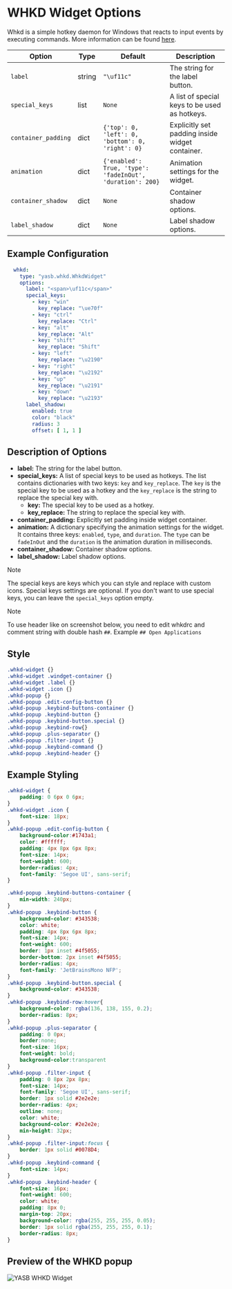 # WHKD Widget Options

Whkd is a simple hotkey daemon for Windows that reacts to input events by executing commands. More information can be found [here](https://github.com/LGUG2Z/whkd).

| Option           | Type     | Default                        | Description                                                                 |
|------------------|----------|--------------------------------|-----------------------------------------------------------------------------|
| `label`          | string   | `"\uf11c"`                       | The string for the label button.  |
| `special_keys`   | list     | `None`                           | A list of special keys to be used as hotkeys.  |
| `container_padding`  | dict | `{'top': 0, 'left': 0, 'bottom': 0, 'right': 0}`      | Explicitly set padding inside widget container.      |
| `animation`         | dict    | `{'enabled': True, 'type': 'fadeInOut', 'duration': 200}`               | Animation settings for the widget.                                          |
| `container_shadow`   | dict   | `None`                  | Container shadow options.                       |
| `label_shadow`         | dict   | `None`                  | Label shadow options.                 |

## Example Configuration

```yaml
  whkd:
    type: "yasb.whkd.WhkdWidget"
    options:
      label: "<span>\uf11c</span>"
      special_keys:
        - key: "win"
          key_replace: "\ue70f"
        - key: "ctrl"
          key_replace: "Ctrl"
        - key: "alt" 
          key_replace: "Alt"
        - key: "shift"
          key_replace: "Shift"
        - key: "left"
          key_replace: "\u2190"
        - key: "right"
          key_replace: "\u2192"
        - key: "up"
          key_replace: "\u2191"
        - key: "down"
          key_replace: "\u2193"
      label_shadow:
        enabled: true
        color: "black"
        radius: 3
        offset: [ 1, 1 ]
```
## Description of Options

- **label:** The string for the label button.
- **special_keys:** A list of special keys to be used as hotkeys. The list contains dictionaries with two keys: `key` and `key_replace`. The `key` is the special key to be used as a hotkey and the `key_replace` is the string to replace the special key with.
  - **key:** The special key to be used as a hotkey.
  - **key_replace:** The string to replace the special key with.
- **container_padding:** Explicitly set padding inside widget container.
- **animation:** A dictionary specifying the animation settings for the widget. It contains three keys: `enabled`, `type`, and `duration`. The `type` can be `fadeInOut` and the `duration` is the animation duration in milliseconds.
- **container_shadow:** Container shadow options.
- **label_shadow:** Label shadow options.

> [!NOTE]  
> The special keys are keys which you can style and replace with custom icons. Special keys settings are optional. If you don't want to use special keys, you can leave the `special_keys` option empty.

> [!NOTE]  
> To use header like on screenshot below, you need to edit whkdrc and comment string with double hash `##`. Example `## Open Applications`
## Style
```css
.whkd-widget {}
.whkd-widget .windget-container {}
.whkd-widget .label {}
.whkd-widget .icon {}
.whkd-popup {}
.whkd-popup .edit-config-button {}
.whkd-popup .keybind-buttons-container {}
.whkd-popup .keybind-button {}
.whkd-popup .keybind-button.special {}
.whkd-popup .keybind-row{}
.whkd-popup .plus-separator {}
.whkd-popup .filter-input {}
.whkd-popup .keybind-command {}
.whkd-popup .keybind-header {}
```

## Example Styling
```css
.whkd-widget {
    padding: 0 6px 0 6px;
}
.whkd-widget .icon {
    font-size: 18px;
}
.whkd-popup .edit-config-button {
    background-color:#1743a1;
    color: #ffffff;
    padding: 4px 8px 6px 8px;
    font-size: 14px;
    font-weight: 600;
    border-radius: 4px;
    font-family: 'Segoe UI', sans-serif;
}

.whkd-popup .keybind-buttons-container {
    min-width: 240px;
}
.whkd-popup .keybind-button {
    background-color: #343538;
    color: white;
    padding: 4px 8px 6px 8px;
    font-size: 14px;
    font-weight: 600;
    border: 1px inset #4f5055;
    border-bottom: 2px inset #4f5055;
    border-radius: 4px;
    font-family: 'JetBrainsMono NFP';
}
.whkd-popup .keybind-button.special {
    background-color: #343538;
}
.whkd-popup .keybind-row:hover{
    background-color: rgba(136, 138, 155, 0.2);
    border-radius: 8px;
}
.whkd-popup .plus-separator {
    padding: 0 0px;
    border:none;
    font-size: 16px;
    font-weight: bold;
    background-color:transparent
}
.whkd-popup .filter-input {
    padding: 0 8px 2px 8px;
    font-size: 14px;
    font-family: 'Segoe UI', sans-serif;
    border: 1px solid #2e2e2e;
    border-radius: 4px;
    outline: none;
    color: white;
    background-color: #2e2e2e;
    min-height: 32px;
}
.whkd-popup .filter-input:focus {
    border: 1px solid #0078D4;
}
.whkd-popup .keybind-command {
    font-size: 14px;
}
.whkd-popup .keybind-header {
    font-size: 16px;
    font-weight: 600;
    color: white;
    padding: 8px 0;
    margin-top: 20px;
    background-color: rgba(255, 255, 255, 0.05);
    border: 1px solid rgba(255, 255, 255, 0.1);
    border-radius: 8px;
}
```
## Preview of the WHKD popup
![YASB WHKD Widget](assets/765432109-1a2b3c4d-5e6f-78ab-9012-3456789abcd.png)
